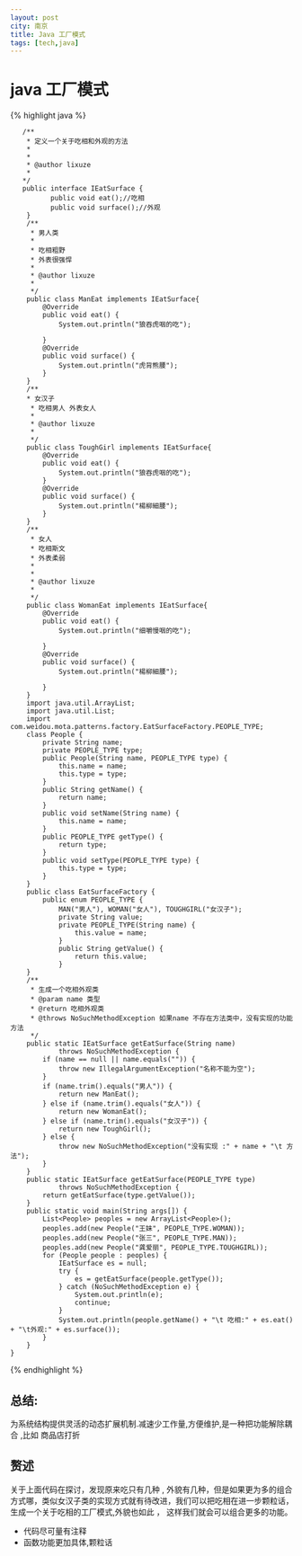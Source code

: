 ```yaml
---
layout: post
city: 南京
title: Java 工厂模式
tags: [tech,java]
---
```





java 工厂模式  
=======================================

{% highlight java %}
       
       /**
        * 定义一个关于吃相和外观的方法
        * 
        * 
        * @author lixuze
        *
       */
       public interface IEatSurface {
              public void eat();//吃相
              public void surface();//外观 
        }
        /**
         * 男人类
         * 
         * 吃相粗野
         * 外表很强悍
         * 
         * @author lixuze
         *
         */
        public class ManEat implements IEatSurface{
            @Override
            public void eat() {
                System.out.println("狼吞虎咽的吃");
                
            }
            @Override
            public void surface() {
                System.out.println("虎背熊腰");
            }
        }
        /**
        * 女汉子
         * 吃相男人 外表女人
         * 
         * @author lixuze
         *
         */
        public class ToughGirl implements IEatSurface{
            @Override
            public void eat() {
                System.out.println("狼吞虎咽的吃");
            }
            @Override
            public void surface() {
                System.out.println("楊柳細腰");
            }
        }
        /**
         * 女人
         * 吃相斯文
         * 外表柔弱
         * 
         * 
         * @author lixuze
         *
         */
        public class WomanEat implements IEatSurface{
            @Override
            public void eat() {
                System.out.println("细嚼慢咽的吃");
                    
            }
            @Override
            public void surface() {
                System.out.println("楊柳細腰");
                       
            }
        }
        import java.util.ArrayList;
        import java.util.List;
        import com.weidou.mota.patterns.factory.EatSurfaceFactory.PEOPLE_TYPE;
        class People {
            private String name;
            private PEOPLE_TYPE type;
            public People(String name, PEOPLE_TYPE type) {
                this.name = name;
                this.type = type;
            }
            public String getName() {
                return name;
            }
            public void setName(String name) {
                this.name = name;
            }
            public PEOPLE_TYPE getType() {
                return type;
            }
            public void setType(PEOPLE_TYPE type) {
                this.type = type;
            }
        }
        public class EatSurfaceFactory {        
            public enum PEOPLE_TYPE {
                MAN("男人"), WOMAN("女人"), TOUGHGIRL("女汉子");
                private String value;       
                private PEOPLE_TYPE(String name) {
                    this.value = name;
                }       
                public String getValue() {
                    return this.value;
                }
        }
        /**
         * 生成一个吃相外观类
         * @param name 类型
         * @return 吃相外观类
         * @throws NoSuchMethodException 如果name 不存在方法类中，没有实现的功能方法
         */
        public static IEatSurface getEatSurface(String name)
                throws NoSuchMethodException {
            if (name == null || name.equals("")) {
                throw new IllegalArgumentException("名称不能为空");
            }
            if (name.trim().equals("男人")) {
                return new ManEat();
            } else if (name.trim().equals("女人")) {
                return new WomanEat();
            } else if (name.trim().equals("女汉子")) {
                return new ToughGirl();
            } else {
                throw new NoSuchMethodException("没有实现 :" + name + "\t 方法");
            }
        }
        public static IEatSurface getEatSurface(PEOPLE_TYPE type)
                throws NoSuchMethodException {
            return getEatSurface(type.getValue());
        }
        public static void main(String args[]) {
            List<People> peoples = new ArrayList<People>();
            peoples.add(new People("王妹", PEOPLE_TYPE.WOMAN));
            peoples.add(new People("张三", PEOPLE_TYPE.MAN));
            peoples.add(new People("龚爱丽", PEOPLE_TYPE.TOUGHGIRL));
            for (People people : peoples) {
                IEatSurface es = null;
                try {
                    es = getEatSurface(people.getType());
                } catch (NoSuchMethodException e) {
                    System.out.println(e);
                    continue;
                }
                System.out.println(people.getName() + "\t 吃相:" + es.eat() + "\t外观:" + es.surface());
            }
        }   
    }
{% endhighlight  %}


总结:
-------------------------
为系统结构提供灵活的动态扩展机制.减速少工作量,方便维护,是一种把功能解除耦合 ,比如 商品店打折  


赘述
--------------------------
关于上面代码在探讨，发现原来吃只有几种 , 外貌有几种，但是如果更为多的组合方式哪，类似女汉子类的实现方式就有待改进，我们可以把吃相在进一步颗粒话，生成一个关于吃相的工厂模式,外貌也如此 ， 这样我们就会可以组合更多的功能。  

+ 代码尽可量有注释  
+ 函数功能更加具体,颗粒话 